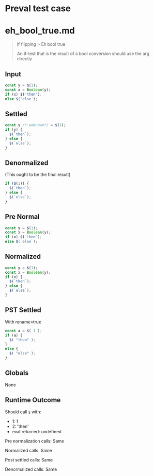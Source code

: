 # Preval test case

# eh_bool_true.md

> If flipping > Eh bool true
>
> An if-test that is the result of a bool conversion should use the arg directly

## Input

`````js filename=intro
const y = $(1);
const x = Boolean(y);
if (x) $('then');
else $('else');
`````

## Settled


`````js filename=intro
const y /*:unknown*/ = $(1);
if (y) {
  $(`then`);
} else {
  $(`else`);
}
`````

## Denormalized
(This ought to be the final result)

`````js filename=intro
if ($(1)) {
  $(`then`);
} else {
  $(`else`);
}
`````

## Pre Normal


`````js filename=intro
const y = $(1);
const x = Boolean(y);
if (x) $(`then`);
else $(`else`);
`````

## Normalized


`````js filename=intro
const y = $(1);
const x = Boolean(y);
if (x) {
  $(`then`);
} else {
  $(`else`);
}
`````

## PST Settled
With rename=true

`````js filename=intro
const a = $( 1 );
if (a) {
  $( "then" );
}
else {
  $( "else" );
}
`````

## Globals

None

## Runtime Outcome

Should call `$` with:
 - 1: 1
 - 2: 'then'
 - eval returned: undefined

Pre normalization calls: Same

Normalized calls: Same

Post settled calls: Same

Denormalized calls: Same
